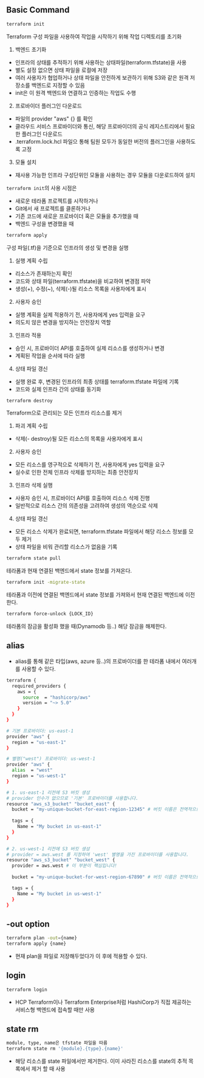 ## Basic Command
```bash
terraform init
```
Terraform 구성 파일을 사용하여 작업을 시작하기 위해 작업 디렉토리를 초기화
1. 백엔드 초기화
- 인프라의 상태를 추적하기 위해 사용하는 상태파일(terraform.tfstate)을 사용
- 별도 설정 없으면 상태 파일을 로컬에 저장
- 여러 사용자가 협업하거나 상태 파일을 안전하게 보관하기 위해 S3와 같은 원격 저장소를 백엔드로 지정할 수 있음
- init은 이 원격 백엔드와 연결하고 인증하는 작업도 수행

2. 프로바이더 플러그인 다운로드
- 파일의 provider "aws" {} 를 확인
- 클라우드 서비스 프로바이더와 통신, 해당 프로바이더의 공식 레지스트리에서 필요한 플러그인 다운로드
- .terraform.lock.hcl 파일으 통해 팀원 모두가 동일한 버전의 플러그인을 사용하도록 고정

3. 모듈 설치
- 재사용 가능한 인프라 구성단위인 모듈을 사용하는 경우 모듈을 다운로드하여 설치

`terraform init`의 사용 시점은
- 새로운 테라폼 프로젝트를 시작하거나
- Git에서 새 프로젝트를 클론하거나
- 기존 코드에 새로운 프로바이더 혹은 모듈을 추가했을 때 
- 백엔드 구성을 변경했을 때

```bash
terraform apply
```
구성 파일(.tf)을 기준으로 인프라의 생성 및 변경을 실행

1. 실행 계획 수립
- 리소스가 존재하는지 확인
- 코드와 상태 파일(terraform.tfstate)을 비교하여 변경점 파악
- 생성(+), 수정(~), 삭제(-)될 리소스 목록을 사용자에게 표시

2. 사용자 승인
- 실행 계획을 실제 적용하기 전, 사용자에게 yes 입력을 요구
- 의도치 않은 변경을 방지하는 안전장치 역할

3. 인프라 적용
- 승인 시, 프로바이더 API를 호출하여 실제 리소스를 생성하거나 변경
- 계획된 작업을 순서에 따라 실행

4. 상태 파일 갱신
- 실행 완료 후, 변경된 인프라의 최종 상태를 terraform.tfstate 파일에 기록
- 코드와 실제 인프라 간의 상태를 동기화

```bash
terraform destroy
```
Terraform으로 관리되는 모든 인프라 리소스를 제거

1. 파괴 계획 수립
- 삭제(- destroy)될 모든 리소스의 목록을 사용자에게 표시

2. 사용자 승인
- 모든 리소스를 영구적으로 삭제하기 전, 사용자에게 yes 입력을 요구
- 실수로 인한 전체 인프라 삭제를 방지하는 최종 안전장치

3. 인프라 삭제 실행
- 사용자 승인 시, 프로바이더 API를 호출하여 리소스 삭제 진행
- 일반적으로 리소스 간의 의존성을 고려하여 생성의 역순으로 삭제

4. 상태 파일 갱신
- 모든 리소스 삭제가 완료되면, terraform.tfstate 파일에서 해당 리소스 정보를 모두 제거
- 상태 파일을 비워 관리할 리소스가 없음을 기록

```bash
terraform state pull
```
테라폼과 현재 연결된 백엔드에서 state 정보를 가져온다.

```bash
terraform init -migrate-state
```
테라폼과 이전에 연결된 백엔드에서 state 정보를 가져와서 현재 연결된 백엔드에 이전한다.

```bash
terraform force-unlock {LOCK_ID}
```
테라폼의 잠금을 활성화 했을 때(Dynamodb 등..) 해당 잠금을 해제한다.

## alias
- alias를 통해 같은 타입(aws, azure 등..)의 프로바이더를 한 테라폼 내에서 여러개를 사용할 수 있다.
```bash
terraform {
  required_providers {
    aws = {
      source  = "hashicorp/aws"
      version = "~> 5.0"
    }
  }
}

# 기본 프로바이더: us-east-1
provider "aws" {
  region = "us-east-1"
}

# 별명("west") 프로바이더: us-west-1
provider "aws" {
  alias  = "west"
  region = "us-west-1"
}

# 1. us-east-1 리전에 S3 버킷 생성
# provider 인수가 없으므로 '기본' 프로바이더를 사용합니다.
resource "aws_s3_bucket" "bucket_east" {
  bucket = "my-unique-bucket-for-east-region-12345" # 버킷 이름은 전역적으로 고유해야 합니다.
  
  tags = {
    Name = "My bucket in us-east-1"
  }
}

# 2. us-west-1 리전에 S3 버킷 생성
# provider = aws.west 를 지정하여 'west' 별명을 가진 프로바이더를 사용합니다.
resource "aws_s3_bucket" "bucket_west" {
  provider = aws.west # 이 부분이 핵심입니다!
  
  bucket = "my-unique-bucket-for-west-region-67890" # 버킷 이름은 전역적으로 고유해야 합니다.

  tags = {
    Name = "My bucket in us-west-1"
  }
}
```

## -out option
```bash
terraform plan -out={name}
terraform apply {name}
```
- 현재 plan을 파일로 저장해두었다가 이 후에 적용할 수 있다.

## login
```bash
terraform login
```
- HCP Terraform이나 Terraform Enterprise처럼 HashiCorp가 직접 제공하는 서비스형 백엔드에 접속할 때만 사용

## state rm
```bash
module, type, name은 tfstate 파일을 따름
terraform state rm '{module}.{type}.{name}'
```
- 해당 리소스를 state 파일에서만 제거한다. 이미 사라진 리소스를 state의 추적 목록에서 제거 할 때 사용
